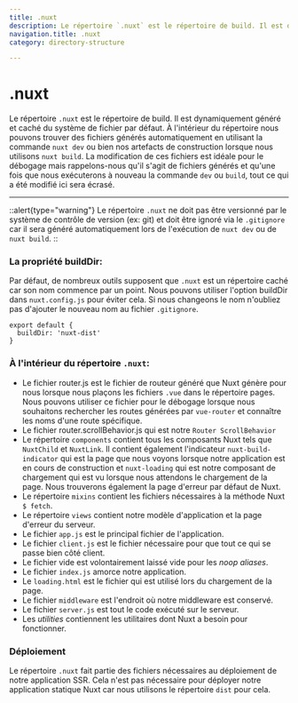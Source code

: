 ```yaml
---
title: .nuxt
description: Le répertoire `.nuxt` est le répertoire de build. Il est dynamiquement généré et caché du système de fichier par défaut. À l'intérieur du répertoire nous pouvons trouver des fichiers générés automatiquement en utilisant la commande `nuxt dev` ou bien nos artefacts de construction lorsque nous utilisons `nuxt build`.
navigation.title: .nuxt
category: directory-structure

---
```


# .nuxt

Le répertoire `.nuxt` est le répertoire de build. Il est dynamiquement généré et caché du système de fichier par défaut. À l'intérieur du répertoire nous pouvons trouver des fichiers générés automatiquement en utilisant la commande `nuxt dev` ou bien nos artefacts de construction lorsque nous utilisons `nuxt build`. La modification de ces fichiers est idéale pour le débogage mais rappelons-nous qu'il s'agit de fichiers générés et qu'une fois que nous exécuterons à nouveau la commande `dev` ou `build`, tout ce qui a été modifié ici sera écrasé.

---

::alert{type="warning"}
Le répertoire `.nuxt` ne doit pas être versionné par le système de contrôle de version (ex: git) et doit être ignoré via le `.gitignore` car il sera généré automatiquement lors de l'exécution de `nuxt dev` ou de `nuxt build`.
::

### La propriété buildDir:

Par défaut, de nombreux outils supposent que `.nuxt` est un répertoire caché car son nom commence par un point. Nous pouvons utiliser l'option buildDir dans `nuxt.config.js` pour éviter cela. Si nous changeons le nom n'oubliez pas d'ajouter le nouveau nom au fichier `.gitignore`.

```js{}[nuxt.config.js]
export default {
  buildDir: 'nuxt-dist'
}
```

### À l'intérieur du répertoire `.nuxt`:

- Le fichier router.js est le fichier de routeur généré que Nuxt génère pour nous lorsque nous plaçons les fichiers `.vue` dans le répertoire pages. Nous pouvons utiliser ce fichier pour le débogage lorsque nous souhaitons rechercher les routes générées par `vue-router` et connaître les noms d'une route spécifique.
- Le fichier router.scrollBehavior.js qui est notre `Router ScrollBehavior`
- Le répertoire `components` contient tous les composants Nuxt tels que `NuxtChild` et `NuxtLink`. Il contient également l'indicateur `nuxt-build-indicator` qui est la page que nous voyons lorsque notre application est en cours de construction et `nuxt-loading` qui est notre composant de chargement qui est vu lorsque nous attendons le chargement de la page. Nous trouverons également la page d'erreur par défaut de Nuxt.
- Le répertoire `mixins` contient les fichiers nécessaires à la méthode Nuxt `$ fetch`.
- Le répertoire `views` contient notre modèle d'application et la page d'erreur du serveur.
- Le fichier `app.js` est le principal fichier de l'application.
- Le fichier `client.js` est le fichier nécessaire pour que tout ce qui se passe bien côté client.
- Le fichier vide est volontairement laissé vide pour les _noop aliases_.
- Le fichier `index.js` amorce notre application.
- Le `loading.html` est le fichier qui est utilisé lors du chargement de la page.
- Le fichier `middleware` est l'endroit où notre middleware est conservé.
- Le fichier `server.js` est tout le code exécuté sur le serveur.
- Les _utilities_ contiennent les utilitaires dont Nuxt a besoin pour fonctionner.

### Déploiement

Le répertoire `.nuxt` fait partie des fichiers nécessaires au déploiement de notre application SSR. Cela n'est pas nécessaire pour déployer notre application statique Nuxt car nous utilisons le répertoire `dist` pour cela.
